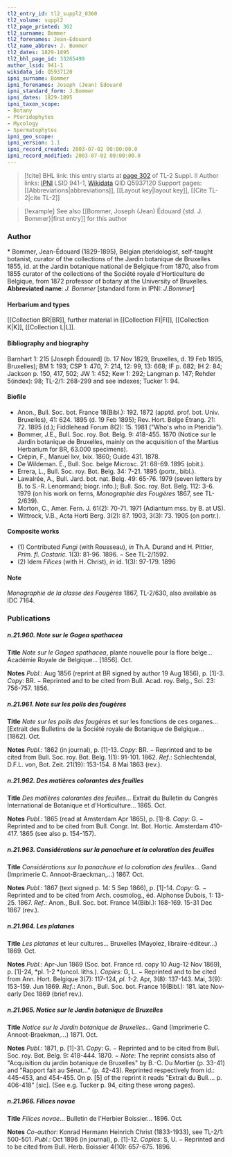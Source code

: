 ```yaml
---
tl2_entry_id: tl2_suppl2_0360
tl2_volume: suppl2
tl2_page_printed: 302
tl2_surname: Bommer
tl2_forenames: Jean-Édouard
tl2_name_abbrev: J. Bommer
tl2_dates: 1829-1895
tl2_bhl_page_id: 33265499
author_lsid: 941-1
wikidata_id: Q5937120
ipni_surname: Bommer
ipni_forenames: Joseph (Jean) Édouard
ipni_standard_form: J.Bommer
ipni_dates: 1829-1895
ipni_taxon_scope: 
- Botany
- Pteridophytes
- Mycology
- Spermatophytes
ipni_geo_scope: 
ipni_version: 1.1
ipni_record_created: 2003-07-02 00:00:00.0
ipni_record_modified: 2003-07-02 00:00:00.0
---
```


> [!cite] BHL link: this entry starts at [page 302](https://www.biodiversitylibrary.org/page/33265499) of TL-2 Suppl. II
> Author links: [IPNI](https://www.ipni.org/a/941-1) LSID 941-1, [Wikidata](https://www.wikidata.org/wiki/Q5937120) QID Q5937120
> Support pages: [[Abbreviations|abbreviations]], [[Layout key|layout key]], [[Cite TL-2|cite TL-2]]

> [!example] See also [[Bommer, Joseph (Jean) Édouard {std. J. Bommer}|first entry]] for this author

### Author

\* Bommer, Jean-Édouard (1829-1895), Belgian pteridologist, self-taught botanist, curator of the collections of the Jardin botanique de Bruxelles 1855, id. at the Jardin botanique national de Belgique from 1870, also from 1855 curator of the collections of the Société royale d'Horticulture de Belgique, from 1872 professor of botany at the University of Bruxelles. 
**Abbreviated name**: *J. Bommer* \[standard form in IPNI: *J.Bommer*\]

#### Herbarium and types

[[Collection BR|BR]], further material in [[Collection FI|FI]], [[Collection K|K]], [[Collection L|L]].

#### Bibliography and biography

Barnhart 1: 215 \[Joseph Édouard\] (b. 17 Nov 1829, Bruxelles, d. 19 Feb 1895, Bruxelles); BM 1: 193; CSP 1: 470, 7: 214, 12: 99, 13: 668; IF p. 682; IH 2: 84; Jackson p. 150, 417, 502; JW 1: 452; Kew 1: 292; Langman p. 147; Rehder 5(index): 98; TL-2/1: 268-299 and see indexes; Tucker 1: 94.

#### Biofile

- Anon., Bull. Soc. bot. France 18(Bibl.): 192. 1872 (apptd. prof. bot. Univ. Bruxelles), 41: 624. 1895 (d. 19 Feb 1895); Rev. Hort. Belge Étrang. 21: 72. 1895 (d.); Fiddlehead Forum 8(2): 15. 1981 ("Who's who in Pteridia").
- Bommer, J.E., Bull. Soc. roy. Bot. Belg. 9: 418-455. 1870 (Notice sur le Jardin botanique de Bruxelles, mainly on the acquisition of the Martius Herbarium for BR, 63.000 specimens).
- Crépin, F., Manuel lxv, lxix. 1860; Guide 431. 1878.
- De Wildeman. É., Bull. Soc. belge Microsc. 21: 68-69. 1895 (obit.).
- Errera, L., Bull. Soc. roy. Bot. Belg. 34: 7-21. 1895 (portr., bibl.).
- Lawalrée, A., Bull. Jard. bot. nat. Belg. 49: 65-76. 1979 (seven letters by B. to S.-R. Lenormand; biogr. info.); Bull. Soc. roy. Bot. Belg. 112: 3-6. 1979 (on his work on ferns, *Monographie des Fougères* 1867, see TL-2/639).
- Morton, C., Amer. Fern. J. 61(2): 70-71. 1971 (Adiantum mss. by B. at US).
- Wittrock, V.B., Acta Horti Berg. 3(2): 87. 1903, 3(3): 73. 1905 (on portr.).

#### Composite works

- (1) Contributed *Fungi* (with Rousseau), *in* Th.A. Durand and H. Pittier, *Prim. fl. Costaric.* 1(3): 81-96. 1896. − See TL-2/1592.
- (2) Idem *Filices* (with H. Christ), *in* id. 1(3): 97-179. 1896

#### Note

*Monographie de la classe des Fougères* 1867, TL-2/630, also available as IDC 7164.

### Publications

##### n.21.960. Note sur le Gagea spathacea

**Title**
*Note sur le Gagea spathacea*, plante nouvelle pour la flore belge... Académie Royale de Belgique... \[1856\]. Oct.

**Notes**
*Publ*.: Aug 1856 (reprint at BR signed by author 19 Aug 1856), p. \[1\]-3. *Copy*: BR. − Reprinted and to be cited from Bull. Acad. roy. Belg., Sci. 23: 756-757. 1856.

##### n.21.961. Note sur les poils des fougères

**Title**
*Note sur les poils des fougères* et sur les fonctions de ces organes... \[Extrait des Bulletins de la Société royale de Botanique de Belgique... \[1862\]. Oct.

**Notes**
*Publ*.: 1862 (in journal), p. \[1\]-13. *Copy*: BR. − Reprinted and to be cited from Bull. Soc. roy. Bot. Belg. 1(1): 91-101. 1862.
*Ref*.: Schlechtendal, D.F.L. von, Bot. Zeit. 21(19): 153-154. 8 Mai 1863 (rev.).

##### n.21.962. Des matières colorantes des feuilles

**Title**
*Des matières colorantes des feuilles*... Extrait du Bulletin du Congrès International de Botanique et d'Horticulture... 1865. Oct.

**Notes**
*Publ*.: 1865 (read at Amsterdam Apr 1865), p. \[1\]-8. *Copy*: G. − Reprinted and to be cited from Bull. Congr. Int. Bot. Hortic. Amsterdam 410-417. 1865 (see also p. 154-157).

##### n.21.963. Considérations sur la panachure et la coloration des feuilles

**Title**
*Considérations sur la panachure et la coloration des feuilles*... Gand (Imprimerie C. Annoot-Braeckman,...) 1867. Oct.

**Notes**
*Publ*.: 1867 (text signed p. 14: 5 Sep 1866), p. \[1\]-14. *Copy*: G. − Reprinted and to be cited from Arch. cosmolog., éd. Alphonse Dubois, 1: 13-25. 1867.
*Ref*.: Anon., Bull. Soc. bot. France 14(Bibl.): 168-169. 15-31 Dec 1867 (rev.).

##### n.21.964. Les platanes

**Title**
*Les platanes* et leur cultures... Bruxelles (Mayolez, libraire-éditeur...) 1869. Oct.

**Notes**
*Publ*.: Apr-Jun 1869 (Soc. bot. France rd. copy 10 Aug-12 Nov 1869), p. \[1\]-24, *pl. 1-2 *(uncol. liths.). *Copies*: G, L. − Reprinted and to be cited from Ann. Hort. Belgique 3(7): 117-124, *pl. 1-2.* Apr, 3(8): 137-143. Mai, 3(9): 153-159. Jun 1869.
*Ref*.: Anon., Bull. Soc. bot. France 16(Bibl.): 181. late Nov-early Dec 1869 (brief rev.).

##### n.21.965. Notice sur le Jardin botanique de Bruxelles

**Title**
*Notice sur le Jardin botanique de Bruxelles*... Gand (Imprimerie C. Annoot-Braekman,...) 1871. Oct.

**Notes**
*Publ*.: 1871, p. \[1\]-31. *Copy*: G. − Reprinted and to be cited from Bull. Soc. roy. Bot. Belg. 9: 418-444. 1870. − *Note*: The reprint consists also of "Acquisition du jardin botanique de Bruxelles" by B.-C. Du Mortier (p. 33-41) and "Rapport fait au Sénat..." (p. 42-43). Reprinted respectively from id.: 445-453, and 454-455. On p. \[5\] of the reprint it reads "Extrait du Bull.... p. 406-418" \[sic\]. (See e.g. Tucker p. 94, citing these wrong pages).

##### n.21.966. Filices novae

**Title**
*Filices novae*... Bulletin de l'Herbier Boissier... 1896. Oct.

**Notes**
*Co-author*: Konrad Hermann Heinrich Christ (1833-1933), see TL-2/1: 500-501.
*Publ*.: Oct 1896 (in journal), p. \[1\]-12. *Copies*: S, U. − Reprinted and to be cited from Bull. Herb. Boissier 4(10): 657-675. 1896.

